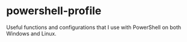 # powershell-profile
Useful functions and configurations that I use with PowerShell on both Windows and Linux.
